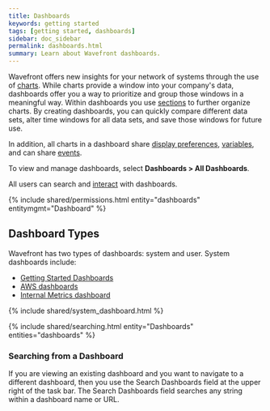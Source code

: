 ```yaml
---
title: Dashboards
keywords: getting started
tags: [getting started, dashboards]
sidebar: doc_sidebar
permalink: dashboards.html
summary: Learn about Wavefront dashboards.
---
```


Wavefront offers new insights for your network of systems through the use of [charts](charts.html). While charts provide a window into your company's data, dashboards offer you a way to prioritize and group those windows in a meaningful way. Within dashboards you use [sections](dashboards_managing.html#sections) to further organize charts. By creating dashboards, you can quickly compare different data sets, alter time windows for all data sets, and save those windows for future use.

In addition, all charts in a dashboard share [display preferences](dashboards_managing.html#prefs), [variables](dashboards_variables.html), and can share [events](charts_events_displaying.html#controlling-events-overlays). 

To view and manage dashboards, select **Dashboards > All Dashboards**.

All users can search and [interact](dashboards_interacting.html) with dashboards. 

{% include shared/permissions.html entity="dashboards" entitymgmt="Dashboard" %}

## Dashboard Types

Wavefront has two types of dashboards: system and user. System dashboards include:

- [Getting Started Dashboards](dashboards_getting_started.html)
- [AWS dashboards](integrations_aws_metrics.html#aws-dashboards)
- [Internal Metrics dashboard](wavefront_monitoring.html)

{% include shared/system_dashboard.html %}

{% include shared/searching.html entity="Dashboards" entities="dashboards" %}

### Searching from a Dashboard
If you are viewing an existing dashboard and you want to navigate to a different dashboard, then you use the Search Dashboards field at the upper right of the task bar. The Search Dashboards field searches any string within a dashboard name or URL.
 

